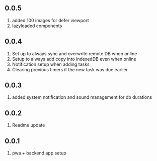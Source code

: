 ## 0.0.5

1. added 100 images for defer viewport
2. lazyloaded components

## 0.0.4

1. Set up to always sync and overwrite remote DB when online
2. Setup to always add copy into indexedDB even when online
3. Notification setup when adding tasks
4. Clearing previous timers if the new task was due earlier

## 0.0.3

1. added system notification and sound management for db durations

## 0.0.2

1. Readme update

## 0.0.1

1. pwa + backend app setup